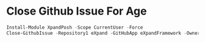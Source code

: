 # Close Github Issue For Age

```ps1
Install-Module XpandPosh -Scope CurrentUser -Force
Close-GithubIssue -Repository1 eXpand -GitHubApp eXpandFramework -Owner $(GithubUserName) -Pass $(GithubPass) -Organization eXpandFramework
```